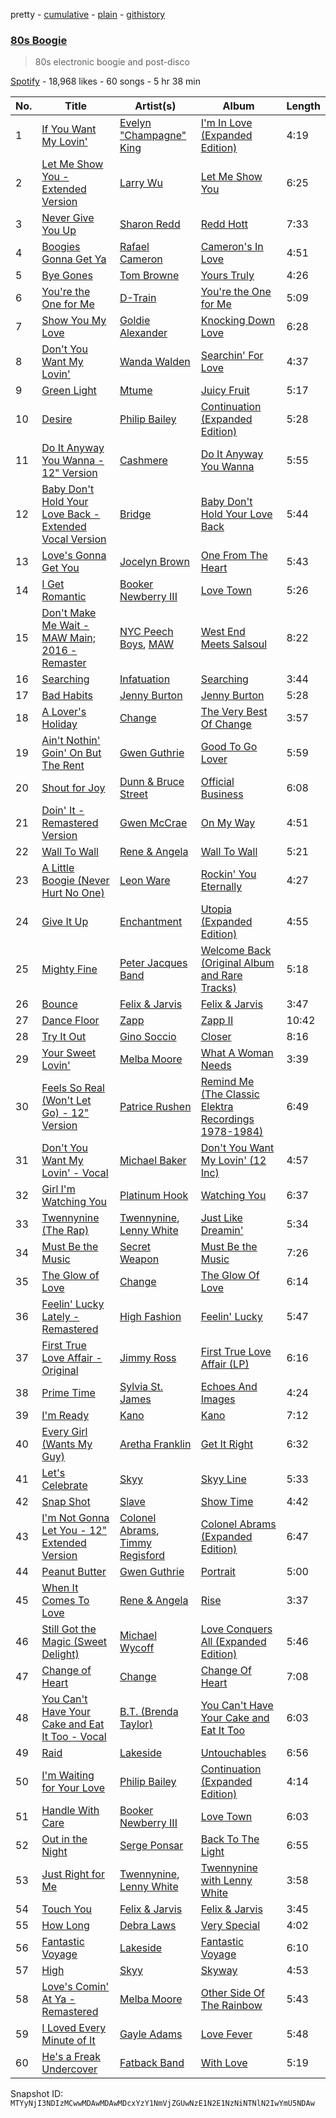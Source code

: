 pretty - [cumulative](/playlists/cumulative/37i9dQZF1DWX5tULOO5PjY.md) - [plain](/playlists/plain/37i9dQZF1DWX5tULOO5PjY) - [githistory](https://github.githistory.xyz/mackorone/spotify-playlist-archive/blob/main/playlists/plain/37i9dQZF1DWX5tULOO5PjY)

### [80s Boogie](https://open.spotify.com/playlist/37i9dQZF1DWX5tULOO5PjY)

> 80s electronic boogie and post\-disco

[Spotify](https://open.spotify.com/user/spotify) - 18,968 likes - 60 songs - 5 hr 38 min

| No. | Title | Artist(s) | Album | Length |
|---|---|---|---|---|
| 1 | [If You Want My Lovin'](https://open.spotify.com/track/6YnqSlVQ9smhqAg8dEheAY) | [Evelyn "Champagne" King](https://open.spotify.com/artist/4JCt4xrbbBB9blkKwNlcJ7) | [I'm In Love \(Expanded Edition\)](https://open.spotify.com/album/5SZVTXdGx4zFBQqTxVXUcE) | 4:19 |
| 2 | [Let Me Show You \- Extended Version](https://open.spotify.com/track/2As1g97Jp5avf4ukhJsbX9) | [Larry Wu](https://open.spotify.com/artist/3ig4sRMsXxvSCt1hwVh9mg) | [Let Me Show You](https://open.spotify.com/album/0ubxSKqBPHlv2TEgm0Mm87) | 6:25 |
| 3 | [Never Give You Up](https://open.spotify.com/track/2SJW2HmmOJBVAE3slly9UM) | [Sharon Redd](https://open.spotify.com/artist/2kUUaHnVe0rRarZqRZgHEY) | [Redd Hott](https://open.spotify.com/album/5QQcCN3epphmtJMAbx2IHw) | 7:33 |
| 4 | [Boogies Gonna Get Ya](https://open.spotify.com/track/32Mu2PQSnL2HFcBasP6NEq) | [Rafael Cameron](https://open.spotify.com/artist/12Kkris6XNRRceFq7WoTer) | [Cameron's In Love](https://open.spotify.com/album/4ILDtDjR4whLl3bMH8Wzdu) | 4:51 |
| 5 | [Bye Gones](https://open.spotify.com/track/1Hjs0qwW2G1yuYjiwwjsCn) | [Tom Browne](https://open.spotify.com/artist/4Ytvi4r3WPIZmEw1Ndmkp9) | [Yours Truly](https://open.spotify.com/album/0Ru6eHAcH9inWvYlhr4c5w) | 4:26 |
| 6 | [You're the One for Me](https://open.spotify.com/track/66i1lieIMso7ef4P7KdWcE) | [D\-Train](https://open.spotify.com/artist/4gQEXxzqwNmQwjU0Wc0Ioe) | [You're the One for Me](https://open.spotify.com/album/6Cu53xS0YGhgEqyTqkVNeL) | 5:09 |
| 7 | [Show You My Love](https://open.spotify.com/track/73vSSwwWwr3AEbu1OHdqY4) | [Goldie Alexander](https://open.spotify.com/artist/2eTi7pxZn4ODiMutJmJMUK) | [Knocking Down Love](https://open.spotify.com/album/5jh99LOETS01bpHzImcsu3) | 6:28 |
| 8 | [Don't You Want My Lovin'](https://open.spotify.com/track/5Mp7Yp7oHW1SpDBCPQrLO2) | [Wanda Walden](https://open.spotify.com/artist/4dluO45hF2IgzHiWJ8mccd) | [Searchin' For Love](https://open.spotify.com/album/14FI1uuFZV51nt7FlHeUMF) | 4:37 |
| 9 | [Green Light](https://open.spotify.com/track/78tMgkYwv8fZGwZbtuFFoS) | [Mtume](https://open.spotify.com/artist/5bHSSREflcAADAyCMlmxmh) | [Juicy Fruit](https://open.spotify.com/album/73kfq9W3uZk0TF61fBROOF) | 5:17 |
| 10 | [Desire](https://open.spotify.com/track/4yAjnTl1EvgzsZ2pkmGiim) | [Philip Bailey](https://open.spotify.com/artist/6ZNeppgfBLPUyugks9Yn1u) | [Continuation \(Expanded Edition\)](https://open.spotify.com/album/0EBmv9ftMr5abg4qceL0K2) | 5:28 |
| 11 | [Do It Anyway You Wanna \- 12" Version](https://open.spotify.com/track/1EhBsQCe7Z2dZNiJXGW2kj) | [Cashmere](https://open.spotify.com/artist/5E6NE6I95sr70GwtuXpte1) | [Do It Anyway You Wanna](https://open.spotify.com/album/6LWrXxQLm11iaGKQDQWG9B) | 5:55 |
| 12 | [Baby Don't Hold Your Love Back \- Extended Vocal Version](https://open.spotify.com/track/36tcCFdhyj1aOULns4NpBH) | [Bridge](https://open.spotify.com/artist/4PpzoPLf3OsCHtcmp2nWgD) | [Baby Don't Hold Your Love Back](https://open.spotify.com/album/1qTTdLJQbGKmkSCAjO5Rep) | 5:44 |
| 13 | [Love's Gonna Get You](https://open.spotify.com/track/1MtCxt2N2aQCmhEBczUOzQ) | [Jocelyn Brown](https://open.spotify.com/artist/2ga5ADaBpljQ3YrCh99ZMq) | [One From The Heart](https://open.spotify.com/album/7GRmkQvpjMOQU6zxD8Y1CC) | 5:43 |
| 14 | [I Get Romantic](https://open.spotify.com/track/2LnUATPwigrQXgWvHXPV7g) | [Booker Newberry III](https://open.spotify.com/artist/1yv6dwyahiw7s50m4a6jW5) | [Love Town](https://open.spotify.com/album/2CrCvt3eBGttBl29wQ15nf) | 5:26 |
| 15 | [Don't Make Me Wait \- MAW Main; 2016 \- Remaster](https://open.spotify.com/track/6cAHBfBDjtfNUAaQrr0SFf) | [NYC Peech Boys](https://open.spotify.com/artist/2094kAHzwGQeymAVX6sn5o), [MAW](https://open.spotify.com/artist/4LTmJHBiDkALajpxZkN7fd) | [West End Meets Salsoul](https://open.spotify.com/album/6T6wNCSo78NpsPSQDYjEc1) | 8:22 |
| 16 | [Searching](https://open.spotify.com/track/2FBJGJQThAoynO9PxxG4gn) | [Infatuation](https://open.spotify.com/artist/129tRNtZOlMeXvWJPtxOdU) | [Searching](https://open.spotify.com/album/1le0wskpCNSf5SgQvBltO7) | 3:44 |
| 17 | [Bad Habits](https://open.spotify.com/track/2vRjlKj1bn5wkXbGj3peBV) | [Jenny Burton](https://open.spotify.com/artist/2RSwLfG8Zw3ChFI2aOh4HO) | [Jenny Burton](https://open.spotify.com/album/6K56nbPCSXWh23IGQNN8jY) | 5:28 |
| 18 | [A Lover's Holiday](https://open.spotify.com/track/2DeAEzzTCLxrcsO60WuCka) | [Change](https://open.spotify.com/artist/2fJ2vi4PUSxyvYaeq0FTbE) | [The Very Best Of Change](https://open.spotify.com/album/3pdY1TSQHCK98PHqaNYxxc) | 3:57 |
| 19 | [Ain't Nothin' Goin' On But The Rent](https://open.spotify.com/track/4De6tTVXe0N3V0OPOmkvT3) | [Gwen Guthrie](https://open.spotify.com/artist/77HthcNFa6SbicRaQKdhyy) | [Good To Go Lover](https://open.spotify.com/album/3npVAWyBDUmIUaOB1tpZDg) | 5:59 |
| 20 | [Shout for Joy](https://open.spotify.com/track/0fDKkPHtT4KdiOUvVtTF91) | [Dunn & Bruce Street](https://open.spotify.com/artist/2gTuzLtaE8rQi7Gb2YX253) | [Official Business](https://open.spotify.com/album/0ro2qUY8PhCrOk8FH8aYUG) | 6:08 |
| 21 | [Doin' It \- Remastered Version](https://open.spotify.com/track/6A7XrTqLTMFgDS3bA5pQJh) | [Gwen McCrae](https://open.spotify.com/artist/742YR9ZgF0tCO5juBfvPAU) | [On My Way](https://open.spotify.com/album/4s4o0cdIjRxqL92hFa30c9) | 4:51 |
| 22 | [Wall To Wall](https://open.spotify.com/track/71ciFlneyL6gLiyLsIczwn) | [Rene & Angela](https://open.spotify.com/artist/01Wck2m10xhdxUrLaMq60y) | [Wall To Wall](https://open.spotify.com/album/7vEoYXIwYcmKudgsngfVZE) | 5:21 |
| 23 | [A Little Boogie \(Never Hurt No One\)](https://open.spotify.com/track/10gmlA2COCMGFC0kC99ouv) | [Leon Ware](https://open.spotify.com/artist/3DwcX6M6GF3KGWbVmfNp8G) | [Rockin' You Eternally](https://open.spotify.com/album/1dglRfGbzaiXuHI0EKo9Lp) | 4:27 |
| 24 | [Give It Up](https://open.spotify.com/track/6ezBOkZCjclRIRzfHgGLEr) | [Enchantment](https://open.spotify.com/artist/6f8IcmSWG7IH8nc8u6vjnt) | [Utopia \(Expanded Edition\)](https://open.spotify.com/album/4ommECerNDff7PIqpFNcuO) | 4:55 |
| 25 | [Mighty Fine](https://open.spotify.com/track/6XlmmXJz03vZHCnBI531Qj) | [Peter Jacques Band](https://open.spotify.com/artist/3obOTYzd1x51MamVaLYVmm) | [Welcome Back \(Original Album and Rare Tracks\)](https://open.spotify.com/album/5GaRFbzn8ElLjbrGfdq3ld) | 5:18 |
| 26 | [Bounce](https://open.spotify.com/track/78dPhWuq3mcOVN2AOOlA1m) | [Felix & Jarvis](https://open.spotify.com/artist/3HafidLXtYrYjKlLrfgKWI) | [Felix & Jarvis](https://open.spotify.com/album/7Hjr6BgmeVJxrQk5nfZZH4) | 3:47 |
| 27 | [Dance Floor](https://open.spotify.com/track/6d4XP98nTswxMycT6fdZNN) | [Zapp](https://open.spotify.com/artist/396Kh0m4wGUvcMUULw71yi) | [Zapp II](https://open.spotify.com/album/7ew8Rwv8ICZUhLPteXPcbk) | 10:42 |
| 28 | [Try It Out](https://open.spotify.com/track/2hX4jY6URV3FsPgC7jqDAS) | [Gino Soccio](https://open.spotify.com/artist/3q2AjYY7FmiMh29bKki4EE) | [Closer](https://open.spotify.com/album/4OI9kQCeGu62da2ed2XyOp) | 8:16 |
| 29 | [Your Sweet Lovin'](https://open.spotify.com/track/5jcEF54JEAlhlDH9b5H0d6) | [Melba Moore](https://open.spotify.com/artist/0uMy5ZKVPBHauBYTTfCojq) | [What A Woman Needs](https://open.spotify.com/album/6V0dGIPJ5CLeNv4TPCqhjm) | 3:39 |
| 30 | [Feels So Real \(Won't Let Go\) \- 12" Version](https://open.spotify.com/track/6OTqMkJyg3dsr0GZU5OyoZ) | [Patrice Rushen](https://open.spotify.com/artist/1mNnxxnPfHQDOkFjnZmdkc) | [Remind Me \(The Classic Elektra Recordings 1978\-1984\)](https://open.spotify.com/album/2zhXygXV9sHY6I2AMR456t) | 6:49 |
| 31 | [Don't You Want My Lovin' \- Vocal](https://open.spotify.com/track/5uocwOsf1GWQacI6WAvI8G) | [Michael Baker](https://open.spotify.com/artist/0tOHEflyuIrCqNbFWOy85N) | [Don't You Want My Lovin' \(12 Inc\)](https://open.spotify.com/album/5IaYtKl4pmuCDar7O9nKIP) | 4:57 |
| 32 | [Girl I'm Watching You](https://open.spotify.com/track/5hCrNKdCROaPyzjIfOASAN) | [Platinum Hook](https://open.spotify.com/artist/34cEAXNLDfRGLvv7bDn2Yp) | [Watching You](https://open.spotify.com/album/2xk9VODvAMmfvr66QdyTw8) | 6:37 |
| 33 | [Twennynine \(The Rap\)](https://open.spotify.com/track/2TYN15xIuSzcvomuNdvR1k) | [Twennynine](https://open.spotify.com/artist/4lrBQQ6NR1pj1nSzsPs7sI), [Lenny White](https://open.spotify.com/artist/478WAnkTtQach00La2gvxR) | [Just Like Dreamin'](https://open.spotify.com/album/2wfhgPW7e6rg66yZ3AWVUW) | 5:34 |
| 34 | [Must Be the Music](https://open.spotify.com/track/2qbOkjN8uaplIHWYxCDFDA) | [Secret Weapon](https://open.spotify.com/artist/1rQXJNH9uyoxnXp75Xml2K) | [Must Be the Music](https://open.spotify.com/album/1E4fRBNNyllpZE7cxD3vuy) | 7:26 |
| 35 | [The Glow of Love](https://open.spotify.com/track/2tpRtiVvuI4WnwpPYwk9Z6) | [Change](https://open.spotify.com/artist/2fJ2vi4PUSxyvYaeq0FTbE) | [The Glow Of Love](https://open.spotify.com/album/2rzk6jm1tR1ZSAU5IVvyFP) | 6:14 |
| 36 | [Feelin' Lucky Lately \- Remastered](https://open.spotify.com/track/3eO590MvMxfHYBNFCVsUK6) | [High Fashion](https://open.spotify.com/artist/6axEK9sZSlbE212EPp41eg) | [Feelin' Lucky](https://open.spotify.com/album/0DaTkFRnsOiE3ImH4pWuUz) | 5:47 |
| 37 | [First True Love Affair \- Original](https://open.spotify.com/track/2GzUvuzlQXrNfrFVFSmbPz) | [Jimmy Ross](https://open.spotify.com/artist/0FR28XfyaJnxGnoDFHcktX) | [First True Love Affair \(LP\)](https://open.spotify.com/album/5op53IdBGt1sfjgAi9y3jh) | 6:16 |
| 38 | [Prime Time](https://open.spotify.com/track/26687Np3CZqECjKXC4t9oM) | [Sylvia St\. James](https://open.spotify.com/artist/3nwXr85ukVO5QWzi8C93ie) | [Echoes And Images](https://open.spotify.com/album/3vtWgVv00F4JaKznKwtDm5) | 4:24 |
| 39 | [I'm Ready](https://open.spotify.com/track/4ipXFsSBklGJ804zdXemVA) | [Kano](https://open.spotify.com/artist/24DinDXSaOyHPz3JhdL9Qb) | [Kano](https://open.spotify.com/album/7IM0bm2zjWEY0vAxte6UXz) | 7:12 |
| 40 | [Every Girl \(Wants My Guy\)](https://open.spotify.com/track/2xA9V7lbVClpuGhsU7SqIz) | [Aretha Franklin](https://open.spotify.com/artist/7nwUJBm0HE4ZxD3f5cy5ok) | [Get It Right](https://open.spotify.com/album/0Pe124sDVootFFmCMhqeHO) | 6:32 |
| 41 | [Let's Celebrate](https://open.spotify.com/track/3nf3xKlene4BpKqaCrdtwQ) | [Skyy](https://open.spotify.com/artist/5uFqO7FceiE84xjEjFtQLX) | [Skyy Line](https://open.spotify.com/album/3BxUhOcYaVNF3w4kL1YamJ) | 5:33 |
| 42 | [Snap Shot](https://open.spotify.com/track/6GXvfVC49IW9VOHdsAUUb1) | [Slave](https://open.spotify.com/artist/5mtKpqeeaFavW15yIX4h5e) | [Show Time](https://open.spotify.com/album/4StsRPkqvRnZLIqE9vWXLC) | 4:42 |
| 43 | [I'm Not Gonna Let You \- 12" Extended Version](https://open.spotify.com/track/15fNSFY3AwdwyqfpEgjPVZ) | [Colonel Abrams](https://open.spotify.com/artist/20B6eaXUEN0NOvJqdebu7L), [Timmy Regisford](https://open.spotify.com/artist/4L8Ca9KjtTXUr9iD0s6asH) | [Colonel Abrams \(Expanded Edition\)](https://open.spotify.com/album/5iCKsFEYmyNpCgLsk8xQhd) | 6:47 |
| 44 | [Peanut Butter](https://open.spotify.com/track/3WvVrfS3DEw1N7troi252U) | [Gwen Guthrie](https://open.spotify.com/artist/77HthcNFa6SbicRaQKdhyy) | [Portrait](https://open.spotify.com/album/5YO9PAJkOPXXzLyNDiGqyR) | 5:00 |
| 45 | [When It Comes To Love](https://open.spotify.com/track/13rK1GJioQ9CPnQZGrwByx) | [Rene & Angela](https://open.spotify.com/artist/01Wck2m10xhdxUrLaMq60y) | [Rise](https://open.spotify.com/album/2mwPbX4BjM1b19s4NssvPe) | 3:37 |
| 46 | [Still Got the Magic \(Sweet Delight\)](https://open.spotify.com/track/4eS5tiaCe0zrqlmjBNpKoP) | [Michael Wycoff](https://open.spotify.com/artist/03WrOkxi8Ktm2tBYI1Z7vV) | [Love Conquers All \(Expanded Edition\)](https://open.spotify.com/album/0CqVEdJUYqyHp1rlI07Fab) | 5:46 |
| 47 | [Change of Heart](https://open.spotify.com/track/6owwCN8xHO9DSHC0ec5454) | [Change](https://open.spotify.com/artist/2fJ2vi4PUSxyvYaeq0FTbE) | [Change Of Heart](https://open.spotify.com/album/4NIUKfEJKzlNffM8JuNAqd) | 7:08 |
| 48 | [You Can't Have Your Cake and Eat It Too \- Vocal](https://open.spotify.com/track/7kYW2EsK6YV6gwB32HmbeI) | [B.T\. \(Brenda Taylor\)](https://open.spotify.com/artist/3NpMhRPxH2KuankEDD51wV) | [You Can't Have Your Cake and Eat It Too](https://open.spotify.com/album/1kFjmuqLEVDVBbDFFPcszD) | 6:03 |
| 49 | [Raid](https://open.spotify.com/track/1m2uyZ7fmV1t0yOmV336rY) | [Lakeside](https://open.spotify.com/artist/74lTWE4DqbFU3Vn8z4uH72) | [Untouchables](https://open.spotify.com/album/1eK7QqVgcEGuSyoleWS2PQ) | 6:56 |
| 50 | [I'm Waiting for Your Love](https://open.spotify.com/track/0AdlDDrKUcN9qDCuHayci4) | [Philip Bailey](https://open.spotify.com/artist/6ZNeppgfBLPUyugks9Yn1u) | [Continuation \(Expanded Edition\)](https://open.spotify.com/album/0EBmv9ftMr5abg4qceL0K2) | 4:14 |
| 51 | [Handle With Care](https://open.spotify.com/track/4SBG9SF6aIHooN9ZlY0sa5) | [Booker Newberry III](https://open.spotify.com/artist/1yv6dwyahiw7s50m4a6jW5) | [Love Town](https://open.spotify.com/album/2CrCvt3eBGttBl29wQ15nf) | 6:03 |
| 52 | [Out in the Night](https://open.spotify.com/track/3X0hOQNe0T6EIUOaFdiRFc) | [Serge Ponsar](https://open.spotify.com/artist/5oWkeJWrjuRCOvQNh84Jai) | [Back To The Light](https://open.spotify.com/album/5drfoB6nKYZfsPaWlLHBlM) | 6:55 |
| 53 | [Just Right for Me](https://open.spotify.com/track/3Y9nQGRbDR4GuaOtdFpgpp) | [Twennynine](https://open.spotify.com/artist/4lrBQQ6NR1pj1nSzsPs7sI), [Lenny White](https://open.spotify.com/artist/478WAnkTtQach00La2gvxR) | [Twennynine with Lenny White](https://open.spotify.com/album/4KYys1tX3yi5VVinRLhUxx) | 3:58 |
| 54 | [Touch You](https://open.spotify.com/track/6YJIRzPVrLcTtWtpCIK37X) | [Felix & Jarvis](https://open.spotify.com/artist/3HafidLXtYrYjKlLrfgKWI) | [Felix & Jarvis](https://open.spotify.com/album/7Hjr6BgmeVJxrQk5nfZZH4) | 3:45 |
| 55 | [How Long](https://open.spotify.com/track/2xNlS3YW7yYkHMpUPlGQZK) | [Debra Laws](https://open.spotify.com/artist/6iA5wBxxMxUMr9a4fnJd34) | [Very Special](https://open.spotify.com/album/2mjNADEgtMAoNfXTLcFTn4) | 4:02 |
| 56 | [Fantastic Voyage](https://open.spotify.com/track/0rc9Uwm4vmnQEfx5omLWWF) | [Lakeside](https://open.spotify.com/artist/74lTWE4DqbFU3Vn8z4uH72) | [Fantastic Voyage](https://open.spotify.com/album/4bRmuhsGOdor3O2Ry38A9q) | 6:10 |
| 57 | [High](https://open.spotify.com/track/0tQ92AMarYMFFcLnJPjBCT) | [Skyy](https://open.spotify.com/artist/5uFqO7FceiE84xjEjFtQLX) | [Skyway](https://open.spotify.com/album/6wMCS84QUyhS0v7C2gYObc) | 4:53 |
| 58 | [Love's Comin' At Ya \- Remastered](https://open.spotify.com/track/2JXK3ELYkEcGTE4dsO4kYq) | [Melba Moore](https://open.spotify.com/artist/0uMy5ZKVPBHauBYTTfCojq) | [Other Side Of The Rainbow](https://open.spotify.com/album/2H8dX8DEFqG96KEkzCv3Jd) | 5:43 |
| 59 | [I Loved Every Minute of It](https://open.spotify.com/track/5OVto0axRHGWAAWOCf6cZD) | [Gayle Adams](https://open.spotify.com/artist/15BDxaGYlN3CPzUdWddake) | [Love Fever](https://open.spotify.com/album/52ZVYXSDSMUmpmlzmNKvAh) | 5:48 |
| 60 | [He's a Freak Undercover](https://open.spotify.com/track/2WFS0puLBFzV698XkYbt3Z) | [Fatback Band](https://open.spotify.com/artist/6PWU6JQvvYv5sz5FOODHg6) | [With Love](https://open.spotify.com/album/1rj8M1ano07y53htwMsCem) | 5:19 |

Snapshot ID: `MTYyNjI3NDIzMCwwMDAwMDAwMDcxYzY1NmVjZGUwNzE1N2E1NzNiNTNlN2IwYmU5NDAw`
